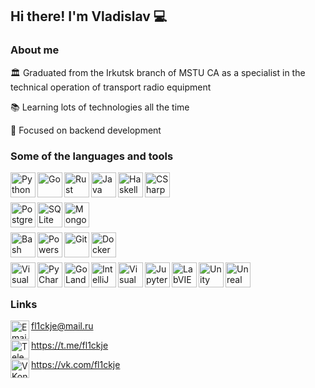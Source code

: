 ## Hi there! I'm Vladislav 💻

### About me

🏛️ Graduated from the Irkutsk branch of MSTU CA as a specialist in the technical operation of transport radio equipment

📚 Learning lots of technologies all the time

🔭 Focused on backend development

### Some of the languages and tools

<img align="left" alt="Python"  width="40px" src="https://cdn.jsdelivr.net/gh/devicons/devicon/icons/python/python-original-wordmark.svg" />
<img align="left" alt="Go"  width="40px" src="https://cdn.jsdelivr.net/gh/devicons/devicon/icons/go/go-original.svg" />
<img align="left" alt="Rust"  width="40px" src="https://cdn.jsdelivr.net/gh/devicons/devicon/icons/rust/rust-original.svg" />
<img align="left" alt="Java"  width="40px" src="https://cdn.jsdelivr.net/gh/devicons/devicon/icons/java/java-original-wordmark.svg" />
<img align="left" alt="Haskell"  width="40px" src="https://cdn.jsdelivr.net/gh/devicons/devicon/icons/haskell/haskell-original.svg" />
<img align="left" alt="CSharp"  width="40px" src="https://cdn.jsdelivr.net/gh/devicons/devicon/icons/csharp/csharp-original.svg" />

<br/><br/>

<img align="left" alt="PostgreSQL" width="40px" src="https://cdn.jsdelivr.net/gh/devicons/devicon/icons/postgresql/postgresql-original-wordmark.svg" />
<img align="left" alt="SQLite" width="40px" src="https://cdn.jsdelivr.net/gh/devicons/devicon/icons/sqlite/sqlite-original-wordmark.svg" />
<img align="left" alt="MongoDB"  width="40px" src="https://cdn.jsdelivr.net/gh/devicons/devicon/icons/mongodb/mongodb-original-wordmark.svg" />

<br/><br/>

<img align="left" alt="Bash" width="40px" src="https://cdn.jsdelivr.net/gh/devicons/devicon/icons/bash/bash-original.svg" />
<img align="left" alt="Powershell" width="40px" src="https://cdn.jsdelivr.net/gh/devicons/devicon/icons/powershell/powershell-original.svg" />
<img align="left" alt="Git" width="40px" src="https://cdn.jsdelivr.net/gh/devicons/devicon/icons/git/git-original-wordmark.svg" />
<img align="left" alt="Docker" width="40px" src="https://cdn.jsdelivr.net/gh/devicons/devicon/icons/docker/docker-plain-wordmark.svg" />

<br/><br/>

<img align="left" alt="Visual Studio Code" width="40px" src="https://cdn.jsdelivr.net/gh/devicons/devicon/icons/vscode/vscode-original.svg" />
<img align="left" alt="PyCharm" width="40px" src="https://cdn.jsdelivr.net/gh/devicons/devicon/icons/pycharm/pycharm-original.svg" />
<img align="left" alt="GoLand" width="40px" src="https://cdn.jsdelivr.net/gh/devicons/devicon/icons/goland/goland-original.svg" />
<img align="left" alt="IntelliJ IDEA" width="40px" src="https://cdn.jsdelivr.net/gh/devicons/devicon/icons/intellij/intellij-original.svg" />
<img align="left" alt="Visual Studio" width="40px" src="https://cdn.jsdelivr.net/gh/devicons/devicon/icons/visualstudio/visualstudio-original.svg" />
<img align="left" alt="Jupyter" width="40px" src="https://cdn.jsdelivr.net/gh/devicons/devicon/icons/jupyter/jupyter-original-wordmark.svg" />
<img align="left" alt="LabVIEW" width="40px" src="https://cdn.jsdelivr.net/gh/devicons/devicon/icons/labview/labview-original-wordmark.svg" />
<img align="left" alt="Unity" width="40px" src="https://cdn.jsdelivr.net/gh/devicons/devicon/icons/unity/unity-original-wordmark.svg" />
<img align="left" alt="Unreal Engine" width="40px" src="https://cdn.jsdelivr.net/gh/devicons/devicon/icons/unrealengine/unrealengine-original-wordmark.svg" />

<br /><br />

### Links

<img align="left" alt="Email" width="30px" src="https://cdn.jsdelivr.net/npm/simple-icons@v11/icons/maildotru.svg" />fl1ckje@mail.ru

<img align="left" alt="Telegram" width="30px" src="https://cdn.jsdelivr.net/npm/simple-icons@v11/icons/telegram.svg" />https://t.me/fl1ckje

<img align="left" alt="VKontakte" width="30px" src="https://cdn.jsdelivr.net/npm/simple-icons@v11/icons/vk.svg" />https://vk.com/fl1ckje
